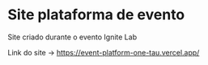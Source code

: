 # Site plataforma de evento

Site criado durante o evento Ignite Lab

Link do site -> https://event-platform-one-tau.vercel.app/
